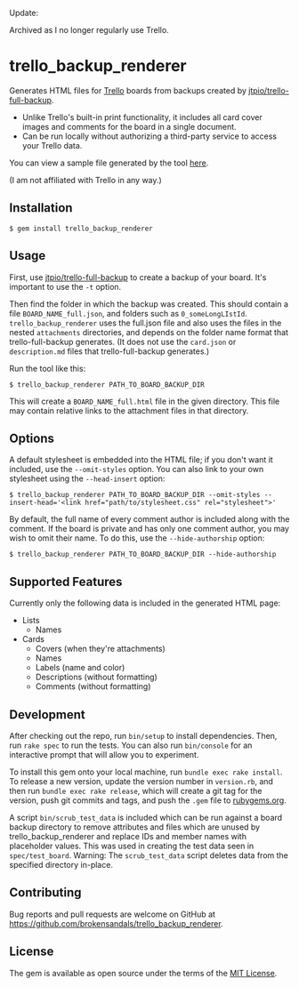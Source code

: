 Update:

Archived as I no longer regularly use Trello.

# trello\_backup\_renderer

Generates HTML files for [Trello](http://trello.com) boards from backups created by [jtpio/trello-full-backup](https://github.com/jtpio/trello-full-backup).

* Unlike Trello's built-in print functionality, it includes all card cover images and comments for the board in a single document.
* Can be run locally without authorizing a third-party service to access your Trello data.

You can view a sample file generated by the tool [here](spec/test_board/Renderer%20Test%20Board_full.html).

(I am not affiliated with Trello in any way.)

## Installation

    $ gem install trello_backup_renderer

## Usage

First, use [jtpio/trello-full-backup](https://github.com/jtpio/trello-full-backup) to create a backup of your board.
It's important to use the `-t` option.

Then find the folder in which the backup was created.
This should contain a file `BOARD_NAME_full.json`, and folders such as `0_someLongLIstId`.
`trello_backup_renderer` uses the full.json file and also uses the files in the nested `attachments` directories, and depends on the folder name format that trello-full-backup generates.
(It does not use the `card.json` or `description.md` files that trello-full-backup generates.)

Run the tool like this:

    $ trello_backup_renderer PATH_TO_BOARD_BACKUP_DIR

This will create a `BOARD_NAME_full.html` file in the given directory.
This file may contain relative links to the attachment files in that directory.

## Options

A default stylesheet is embedded into the HTML file; if you don't want it included, use the `--omit-styles` option.
You can also link to your own stylesheet using the `--head-insert` option:

    $ trello_backup_renderer PATH_TO_BOARD_BACKUP_DIR --omit-styles --insert-head='<link href="path/to/stylesheet.css" rel="stylesheet">'

By default, the full name of every comment author is included along with the comment.
If the board is private and has only one comment author, you may wish to omit their name.
To do this, use the `--hide-authorship` option:

    $ trello_backup_renderer PATH_TO_BOARD_BACKUP_DIR --hide-authorship

## Supported Features

Currently only the following data is included in the generated HTML page:

- Lists
  - Names
- Cards
  - Covers (when they're attachments)
  - Names
  - Labels (name and color)
  - Descriptions (without formatting)
  - Comments (without formatting)

## Development

After checking out the repo, run `bin/setup` to install dependencies. Then, run `rake spec` to run the tests. You can also run `bin/console` for an interactive prompt that will allow you to experiment.

To install this gem onto your local machine, run `bundle exec rake install`. To release a new version, update the version number in `version.rb`, and then run `bundle exec rake release`, which will create a git tag for the version, push git commits and tags, and push the `.gem` file to [rubygems.org](https://rubygems.org).

A script `bin/scrub_test_data` is included which can be run against a board backup directory to remove attributes and files which are unused by trello_backup_renderer and replace IDs and member names with placeholder values.
This was used in creating the test data seen in `spec/test_board`.
Warning: The `scrub_test_data` script deletes data from the specified directory in-place.

## Contributing

Bug reports and pull requests are welcome on GitHub at https://github.com/brokensandals/trello_backup_renderer.

## License

The gem is available as open source under the terms of the [MIT License](https://opensource.org/licenses/MIT).
